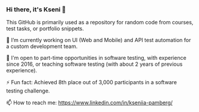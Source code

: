 ### Hi there, it's Kseni 👋

This GitHub is primarily used as a repository for random code from courses, test tasks, or portfolio snippets.

🔭 I’m currently working on UI (Web and Mobile) and API test automation for a custom development team.

🌱 I'm open to part-time opportunities in software testing, with experience since 2016, or teaching software testing (with about 2 years of previous experience).

⚡ Fun fact: Achieved 8th place out of 3,000 participants in a software testing challenge.

📫 How to reach me: https://www.linkedin.com/in/kseniia-pamberg/

<!--
**KSENI/KSENI** is a ✨ _special_ ✨ repository because its `README.md` (this file) appears on your GitHub profile.

Here are some ideas to get you started:


🌱 I’m currently learning dfsdf
- 👯 I’m looking to collaborate on dfsdf
- 🤔 I’m looking for help with ... dfsdf
- 💬 Ask me about ... sdfsdf
- 📫 How to reach me: ... dfsddf
- 😄 Pronouns: ... dsdf
- ⚡ Fun fact: ... dsfsdf
-->
